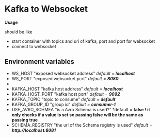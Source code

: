 # Kafka to Websocket

**Usage**

should be like
* start container with topics and uri of kafka, port and port for websocket
* connect to websocket


## Environment variables
* WS_HOST "exposed websocket address" *default = **localhost***
* WS_PORT "exposed websocket port" *default = **8080***
* 
* KAFKA_HOST "kafka host address" *default = **localhost***
* KAFKA_HOST_PORT "kafka host port" *default = **9092***
* KAFKA_TOPIC "topic to consume" *default = **default***
* KAFKA_GROUP_ID "group id" *default = **consumer-1***
* USE_AVRO_SCHMEA "is a Avro Schema is used?" *default = **false** **! it only checks if a value is set so passing false will be the same as passing true**
* SCHEMA_REGISTRY "the url of the Schema registry is used" *default = **http://localhost:8081***

